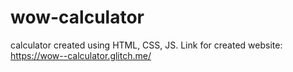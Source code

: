 # wow-calculator
calculator created using HTML, CSS, JS.
Link for created website: https://wow--calculator.glitch.me/

